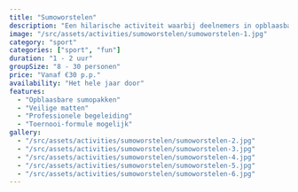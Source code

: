 ```yaml
---
title: "Sumoworstelen"
description: "Een hilarische activiteit waarbij deelnemers in opblaasbare sumopakken tegen elkaar strijden."
image: "/src/assets/activities/sumoworstelen/sumoworstelen-1.jpg"
category: "sport"
categories: ["sport", "fun"]
duration: "1 - 2 uur"
groupSize: "8 - 30 personen"
price: "Vanaf €30 p.p."
availability: "Het hele jaar door"
features:
  - "Opblaasbare sumopakken"
  - "Veilige matten"
  - "Professionele begeleiding"
  - "Toernooi-formule mogelijk"
gallery:
  - "/src/assets/activities/sumoworstelen/sumoworstelen-2.jpg"
  - "/src/assets/activities/sumoworstelen/sumoworstelen-3.jpg"
  - "/src/assets/activities/sumoworstelen/sumoworstelen-4.jpg"
  - "/src/assets/activities/sumoworstelen/sumoworstelen-5.jpg"
  - "/src/assets/activities/sumoworstelen/sumoworstelen-6.jpg"
---
```

